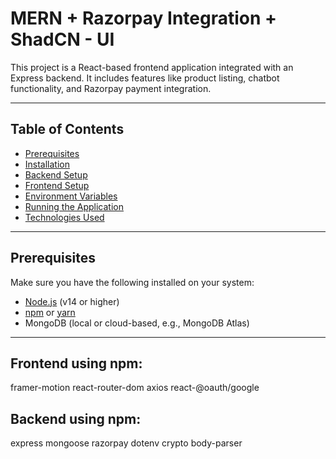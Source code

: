 # MERN + Razorpay Integration + ShadCN - UI

This project is a React-based frontend application integrated with an Express backend. It includes features like product listing, chatbot functionality, and Razorpay payment integration.

---

## Table of Contents
- [Prerequisites](#prerequisites)
- [Installation](#installation)
- [Backend Setup](#backend-setup)
- [Frontend Setup](#frontend-setup)
- [Environment Variables](#environment-variables)
- [Running the Application](#running-the-application)
- [Technologies Used](#technologies-used)

---

## Prerequisites

Make sure you have the following installed on your system:
- [Node.js](https://nodejs.org/) (v14 or higher)
- [npm](https://www.npmjs.com/) or [yarn](https://yarnpkg.com/)
- MongoDB (local or cloud-based, e.g., MongoDB Atlas)

---
## Frontend using npm:
framer-motion
react-router-dom
axios
react-@oauth/google

## Backend using npm:
express
mongoose
razorpay
dotenv
crypto
body-parser



